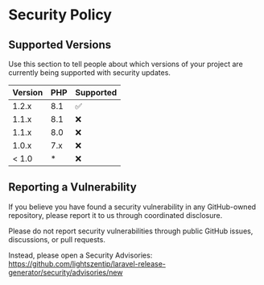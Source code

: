 # Security Policy

## Supported Versions

Use this section to tell people about which versions of your project are
currently being supported with security updates.

| Version | PHP | Supported          |
|---------|-----|--------------------|
| 1.2.x   | 8.1 | :white_check_mark: |
| 1.1.x   | 8.1 | :x:                |
| 1.1.x   | 8.0 | :x:                |
| 1.0.x   | 7.x | :x:                |
| < 1.0   | *   | :x:                |

## Reporting a Vulnerability


If you believe you have found a security vulnerability in any GitHub-owned repository, please report it to us through coordinated disclosure.

Please do not report security vulnerabilities through public GitHub issues, discussions, or pull requests.

Instead, please open a Security Advisories: https://github.com/lightszentip/laravel-release-generator/security/advisories/new
